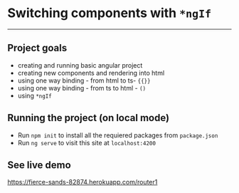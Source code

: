#   Switching components with `*ngIf`
---
## Project goals
* creating and running basic angular project
* creating new components and rendering into html 
* using one way binding - from html to ts- `{{}}`
* using one way binding - from ts to html - `()`
* using `*ngIf`



## Running the project (on local mode)

* Run `npm init` to install all the requiered packages from `package.json`
* Run `ng serve` to visit this site at `localhost:4200`

## See live demo
https://fierce-sands-82874.herokuapp.com/router1